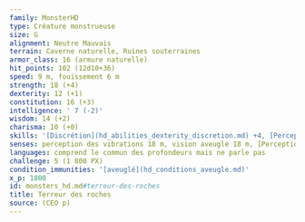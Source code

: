 ```yaml
---
family: MonsterHD
type: Créature monstrueuse
size: G
alignment: Neutre Mauvais
terrain: Caverne naturelle, Ruines souterraines
armor_class: 16 (armure naturelle)
hit_points: 102 (12d10+36)
speed: 9 m, fouissement 6 m
strength: 18 (+4)
dexterity: 12 (+1)
constitution: 16 (+3)
intelligence: ' 7 (-2)'
wisdom: 14 (+2)
charisma: 10 (+0)
skills: '[Discrétion](hd_abilities_dexterity_discretion.md) +4, [Perception](hd_abilities_wisdom_perception.md) +8'
senses: perception des vibrations 18 m, vision aveugle 18 m, [Perception passive](hd_abilities_dexterity_perception_passive.md) 18
languages: comprend le commun des profondeurs mais ne parle pas
challenge: 5 (1 800 PX)
condition_immunities: '[aveuglé](hd_conditions_aveugle.md)'
x_p: 1800
id: monsters_hd.md#terreur-des-roches
title: Terreur des roches
source: (CEO p)
---
```


